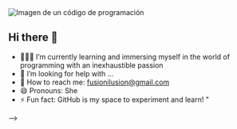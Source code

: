 <img src="https://cdn.pixabay.com/photo/2021/01/02/12/45/microchip-5881458_320.jpg" alt="Imagen de un código de programación">


## Hi there 👋

- 👩‍🎓💼 I’m currently learning and immersing myself in the world of programming with an inexhaustible passion
- 🤔 I’m looking for help with ...
- 📧 How to reach me: fusionilusion@gmail.com
- 😄 Pronouns: She
- ⚡ Fun fact: GitHub is my space to experiment and learn! "

-->

